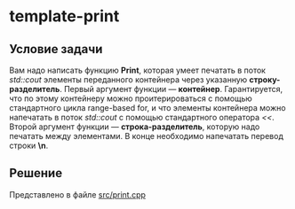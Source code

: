 # template-print
## Условие задачи
Вам надо написать функцию **Print**, которая умеет печатать в поток _std::cout_ элементы переданного контейнера через 
указанную **строку-разделитель**. Первый аргумент функции — **контейнер**. Гарантируется, что по этому контейнеру можно 
проитерироваться с помощью стандартного цикла range-based for, и что элементы контейнера можно напечатать в поток 
_std::cout_ с помощью стандартного оператора _<<_. Второй аргумент функции — **строка-разделитель**, которую надо 
печатать между элементами. В конце необходимо напечатать перевод строки **\n**.

## Решение
Представлено в файле [src/print.cpp](/src/print.cpp)
